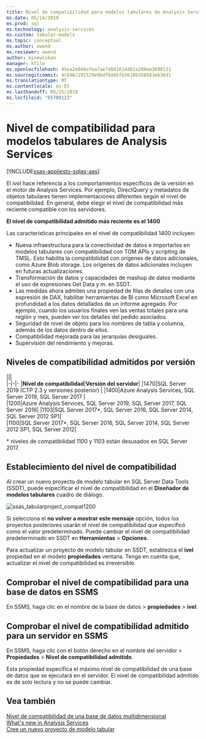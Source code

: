 ```yaml
---
title: Nivel de compatibilidad para modelos tabulares de Analysis Services | Microsoft Docs
ms.date: 05/14/2019
ms.prod: sql
ms.technology: analysis-services
ms.custom: tabular-models
ms.topic: conceptual
ms.author: owend
ms.reviewer: owend
author: minewiskan
manager: kfile
ms.openlocfilehash: 45ea2e048a7ea7ae7d041614d62a280ee3698131
ms.sourcegitcommit: 4cb96c291529e9bdf0a95fb3610b350583eb36d1
ms.translationtype: MT
ms.contentlocale: es-ES
ms.lasthandoff: 05/15/2019
ms.locfileid: "65709123"
---
```

# <a name="compatibility-level-for-analysis-services-tabular-models"></a>Nivel de compatibilidad para modelos tabulares de Analysis Services
[!INCLUDE[ssas-appliesto-sqlas-aas](../../includes/ssas-appliesto-sqlas-aas.md)]

  El *ivel* hace referencia a los comportamientos específicos de la versión en el motor de Analysis Services. Por ejemplo, DirectQuery y metadatos de objetos tabulares tienen implementaciones diferentes según el nivel de compatibilidad. En general, debe elegir el nivel de compatibilidad más reciente compatible con los servidores.

  **El nivel de compatibilidad admitido más reciente es el 1400** 
  
Las características principales en el nivel de compatibilidad 1400 incluyen:

*  Nueva infraestructura para la conectividad de datos e importarlos en modelos tabulares con compatibilidad con TOM APIs y scripting de TMSL. Esto habilita la compatibilidad con orígenes de datos adicionales, como Azure Blob storage. Los orígenes de datos adicionales incluyen en futuras actualizaciones.
*  Transformación de datos y capacidades de mashup de datos mediante el uso de expresiones Get Data y m. en SSDT.
*  Las medidas ahora admiten una propiedad de filas de detalles con una expresión de DAX, habilitar herramientas de BI como Microsoft Excel en profundidad a los datos detallados de un informe agregado. Por ejemplo, cuando los usuarios finales ven las ventas totales para una región y mes, pueden ver los detalles del pedido asociados. 
*  Seguridad de nivel de objeto para los nombres de tabla y columna, además de los datos dentro de ellos.
*  Compatibilidad mejorada para las jerarquías desiguales.
*  Supervisión del rendimiento y mejoras.

  
## <a name="supported-compatibility-levels-by-version"></a>Niveles de compatibilidad admitidos por versión
  
|||  
|-|-|- 
|**Nivel de compatibilidad**|**Versión del servidor**| 
|1470|SQL Server 2019 (CTP 2.3 y versiones posterior) | 
|1400|Azure Analysis Services, SQL Server 2019, SQL Server 2017 |  
|1200|Azure Analysis Services, SQL Server 2019, SQL Server 2017, SQL Server 2016| 
|1103|SQL Server 2017*, SQL Server 2016, SQL Server 2014, SQL Server 2012 SP1|  
|1100|SQL Server 2017*, SQL Server 2016, SQL Server 2014, SQL Server 2012 SP1, SQL Server 2012| 

\* niveles de compatibilidad 1100 y 1103 están desusados en SQL Server 2017.
  
## <a name="set-compatibility-level"></a>Establecimiento del nivel de compatibilidad 
 Al crear un nuevo proyecto de modelo tabular en SQL Server Data Tools (SSDT), puede especificar el nivel de compatibilidad en el **Diseñador de modelos tabulares** cuadro de diálogo. 
  
 ![ssas_tabularproject_compat1200](../../analysis-services/tabular-models/media/ssas-tabularproject-compat1200.png)  
  
 Si selecciona el **no volver a mostrar este mensaje** opción, todos los proyectos posteriores usarán el nivel de compatibilidad que especificó como el valor predeterminado. Puede cambiar el nivel de compatibilidad predeterminado en SSDT en **Herramientas** > **Opciones**.  
  
 Para actualizar un proyecto de modelo tabular en SSDT, establezca el **ivel** propiedad en el modelo **propiedades** ventana. Tenga en cuenta que, actualizar el nivel de compatibilidad es irreversible.
  
## <a name="check-compatibility-level-for-a-database-in-ssms"></a>Comprobar el nivel de compatibilidad para una base de datos en SSMS  
 En SSMS, haga clic en el nombre de la base de datos > **propiedades** > **ivel**.  
  
## <a name="check-supported-compatibility-level-for-a-server-in-ssms"></a>Comprobar el nivel de compatibilidad admitido para un servidor en SSMS  
 En SSMS, haga clic con el botón derecho en el nombre del servidor > **Propiedades** > **Nivel de compatibilidad admitido**.  
  
 Esta propiedad especifica el máximo nivel de compatibilidad de una base de datos que se ejecutará en el servidor. El nivel de compatibilidad admitido es de solo lectura y no se puede cambiar.  
  
## <a name="see-also"></a>Vea también  
 [Nivel de compatibilidad de una base de datos multidimensional](../../analysis-services/multidimensional-models/compatibility-level-of-a-multidimensional-database-analysis-services.md)   
 [What's new in Analysis Services](../../analysis-services/what-s-new-in-analysis-services.md)   
 [Cree un nuevo proyecto de modelo tabular](../../analysis-services/tabular-models/create-a-new-tabular-model-project-analysis-services.md)  
  
  

